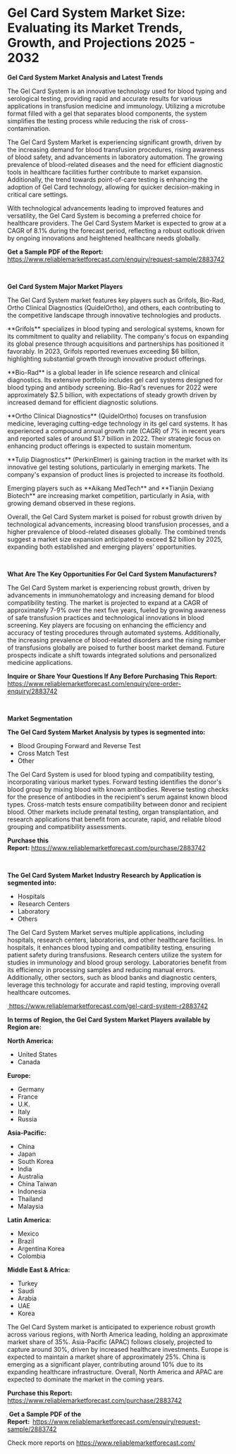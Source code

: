 <p><h1>Gel Card System Market Size: Evaluating its Market Trends, Growth, and Projections 2025 - 2032</h1></p><p><strong>Gel Card System Market Analysis and Latest Trends</strong></p>
<p><p>The Gel Card System is an innovative technology used for blood typing and serological testing, providing rapid and accurate results for various applications in transfusion medicine and immunology. Utilizing a microtube format filled with a gel that separates blood components, the system simplifies the testing process while reducing the risk of cross-contamination.</p><p>The Gel Card System Market is experiencing significant growth, driven by the increasing demand for blood transfusion procedures, rising awareness of blood safety, and advancements in laboratory automation. The growing prevalence of blood-related diseases and the need for efficient diagnostic tools in healthcare facilities further contribute to market expansion. Additionally, the trend towards point-of-care testing is enhancing the adoption of Gel Card technology, allowing for quicker decision-making in critical care settings.</p><p>With technological advancements leading to improved features and versatility, the Gel Card System is becoming a preferred choice for healthcare providers. The Gel Card System Market is expected to grow at a CAGR of 8.1% during the forecast period, reflecting a robust outlook driven by ongoing innovations and heightened healthcare needs globally.</p></p>
<p><strong>Get a Sample PDF of the Report:&nbsp;</strong> <a href="https://www.reliablemarketforecast.com/enquiry/request-sample/2883742?utm_campaign=3310&utm_medium=2&utm_source=Github&utm_content=ia&utm_term=13032025&utm_id=gel-card-system">https://www.reliablemarketforecast.com/enquiry/request-sample/2883742</a></p>
<p>&nbsp;</p>
<p><strong>Gel Card System Major Market Players</strong></p>
<p><p>The Gel Card System market features key players such as Grifols, Bio-Rad, Ortho Clinical Diagnostics (QuidelOrtho), and others, each contributing to the competitive landscape through innovative technologies and products.</p><p>**Grifols** specializes in blood typing and serological systems, known for its commitment to quality and reliability. The company's focus on expanding its global presence through acquisitions and partnerships has positioned it favorably. In 2023, Grifols reported revenues exceeding $6 billion, highlighting substantial growth through innovative product offerings.</p><p>**Bio-Rad** is a global leader in life science research and clinical diagnostics. Its extensive portfolio includes gel card systems designed for blood typing and antibody screening. Bio-Rad's revenues for 2022 were approximately $2.5 billion, with expectations of steady growth driven by increased demand for efficient diagnostic solutions.</p><p>**Ortho Clinical Diagnostics** (QuidelOrtho) focuses on transfusion medicine, leveraging cutting-edge technology in its gel card systems. It has experienced a compound annual growth rate (CAGR) of 7% in recent years and reported sales of around $1.7 billion in 2022. Their strategic focus on enhancing product offerings is expected to sustain momentum.</p><p>**Tulip Diagnostics** (PerkinElmer) is gaining traction in the market with its innovative gel testing solutions, particularly in emerging markets. The company's expansion of product lines is projected to increase its foothold.</p><p>Emerging players such as **Aikang MedTech** and **Tianjin Dexiang Biotech** are increasing market competition, particularly in Asia, with growing demand observed in these regions.</p><p>Overall, the Gel Card System market is poised for robust growth driven by technological advancements, increasing blood transfusion processes, and a higher prevalence of blood-related diseases globally. The combined trends suggest a market size expansion anticipated to exceed $2 billion by 2025, expanding both established and emerging players' opportunities.</p></p>
<p>&nbsp;</p>
<p><strong>What Are The Key Opportunities For Gel Card System Manufacturers?</strong></p>
<p><p>The Gel Card System market is experiencing robust growth, driven by advancements in immunohematology and increasing demand for blood compatibility testing. The market is projected to expand at a CAGR of approximately 7-9% over the next five years, fueled by growing awareness of safe transfusion practices and technological innovations in blood screening. Key players are focusing on enhancing the efficiency and accuracy of testing procedures through automated systems. Additionally, the increasing prevalence of blood-related disorders and the rising number of transfusions globally are poised to further boost market demand. Future prospects indicate a shift towards integrated solutions and personalized medicine applications.</p></p>
<p><strong>Inquire or Share Your Questions If Any Before Purchasing This Report:</strong> <a href="https://www.reliablemarketforecast.com/enquiry/pre-order-enquiry/2883742?utm_campaign=3310&utm_medium=2&utm_source=Github&utm_content=ia&utm_term=13032025&utm_id=gel-card-system">https://www.reliablemarketforecast.com/enquiry/pre-order-enquiry/2883742</a></p>
<p>&nbsp;</p>
<p><strong>Market Segmentation</strong></p>
<p><strong>The Gel Card System Market Analysis by types is segmented into:</strong></p>
<p><ul><li>Blood Grouping Forward and Reverse Test</li><li>Cross Match Test</li><li>Other</li></ul></p>
<p><p>The Gel Card System is used for blood typing and compatibility testing, incorporating various market types. Forward testing identifies the donor's blood group by mixing blood with known antibodies. Reverse testing checks for the presence of antibodies in the recipient's serum against known blood types. Cross-match tests ensure compatibility between donor and recipient blood. Other markets include prenatal testing, organ transplantation, and research applications that benefit from accurate, rapid, and reliable blood grouping and compatibility assessments.</p></p>
<p><strong>Purchase this Report:&nbsp;</strong><a href="https://www.reliablemarketforecast.com/purchase/2883742?utm_campaign=3310&utm_medium=2&utm_source=Github&utm_content=ia&utm_term=13032025&utm_id=gel-card-system">https://www.reliablemarketforecast.com/purchase/2883742</a></p>
<p>&nbsp;</p>
<p><strong>The Gel Card System Market Industry Research by Application is segmented into:</strong></p>
<p><ul><li>Hospitals</li><li>Research Centers</li><li>Laboratory</li><li>Others</li></ul></p>
<p><p>The Gel Card System Market serves multiple applications, including hospitals, research centers, laboratories, and other healthcare facilities. In hospitals, it enhances blood typing and compatibility testing, ensuring patient safety during transfusions. Research centers utilize the system for studies in immunology and blood group serology. Laboratories benefit from its efficiency in processing samples and reducing manual errors. Additionally, other sectors, such as blood banks and diagnostic centers, leverage this technology for accurate and rapid testing, improving overall healthcare outcomes.</p></p>
<p><a href="https://www.reliablemarketforecast.com/gel-card-system-r2883742?utm_campaign=3310&utm_medium=2&utm_source=Github&utm_content=ia&utm_term=13032025&utm_id=gel-card-system">&nbsp;https://www.reliablemarketforecast.com/gel-card-system-r2883742</a></p>
<p><strong>In terms of Region, the Gel Card System Market Players available by Region are:</strong></p>
<p>
    <p> <strong> North America: </strong>
        <ul>
            <li>United States</li>
            <li>Canada</li>
        </ul>
        </p> 
    <p> <strong> Europe: </strong>
        <ul>
            <li>Germany</li>
            <li>France</li>
            <li>U.K.</li>
            <li>Italy</li>
            <li>Russia</li>
        </ul>
        </p> 
    <p> <strong> Asia-Pacific: </strong>
        <ul>
            <li>China</li>
            <li>Japan</li>
            <li>South Korea</li>
            <li>India</li>
            <li>Australia</li>
            <li>China Taiwan</li>
            <li>Indonesia</li>
            <li>Thailand</li>
            <li>Malaysia</li>
        </ul>
        </p> 
    <p> <strong> Latin America: </strong>
        <ul>
            <li>Mexico</li>
            <li>Brazil</li>
            <li>Argentina Korea</li>
            <li>Colombia</li>
        </ul>
        </p> 
    <p> <strong> Middle East & Africa: </strong>
        <ul>
            <li>Turkey</li>
            <li>Saudi</li>
            <li>Arabia</li>
            <li>UAE</li>
            <li>Korea</li>
        </ul>
    </p>
    </p>
<p><p>The Gel Card System market is anticipated to experience robust growth across various regions, with North America leading, holding an approximate market share of 35%. Asia-Pacific (APAC) follows closely, projected to capture around 30%, driven by increased healthcare investments. Europe is expected to maintain a market share of approximately 25%. China is emerging as a significant player, contributing around 10% due to its expanding healthcare infrastructure. Overall, North America and APAC are expected to dominate the market in the coming years.</p></p>
<p><strong>Purchase this Report: </strong><a href="https://www.reliablemarketforecast.com/purchase/2883742?utm_campaign=3310&utm_medium=2&utm_source=Github&utm_content=ia&utm_term=13032025&utm_id=gel-card-system">https://www.reliablemarketforecast.com/purchase/2883742</a></p>
<p>&nbsp;<strong>Get a Sample PDF of the Report:&nbsp;&nbsp;</strong><a href="https://www.reliablemarketforecast.com/enquiry/request-sample/2883742?utm_campaign=3310&utm_medium=2&utm_source=Github&utm_content=ia&utm_term=13032025&utm_id=gel-card-system">https://www.reliablemarketforecast.com/enquiry/request-sample/2883742</a></p>
<p><strong></strong></p>
<p>Check more reports on <a href="https://www.reliablemarketforecast.com/?utm_campaign=3310&utm_medium=2&utm_source=Github&utm_content=ia&utm_term=13032025&utm_id=gel-card-system">https://www.reliablemarketforecast.com/</a></p>